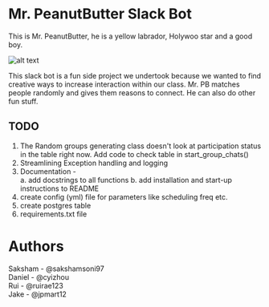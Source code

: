 # Mr. PeanutButter Slack Bot
This is Mr. PeanutButter, he is a yellow labrador, Holywoo star and a good boy.

![alt text](https://github.com/sakshamsoni97/mban-slack-bot/images/mr-peanutbutter-hd.png)

This slack bot is a fun side project we undertook because we wanted to find creative ways to increase interaction within our class. Mr. PB matches people randomly and gives them reasons to connect. He can also do other fun stuff.


## TODO

1. The Random groups generating class doesn't look at participation status in the table right now. Add code to check table in start_group_chats()
2. Streamlining Exception handling and logging
3. Documentation - \
    a. add docstrings to all functions
    b. add installation and start-up instructions to README
4. create config (yml) file for parameters like scheduling freq etc.
5. create postgres table
6. requirements.txt file

# Authors
Saksham - @sakshamsoni97 \
Daniel - @cyizhou \
Rui - @ruirae123 \
Jake - @jpmart12
